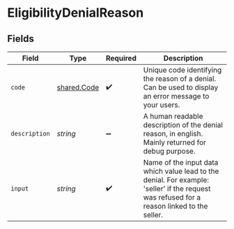 # EligibilityDenialReason


## Fields

| Field                                                                                                                                      | Type                                                                                                                                       | Required                                                                                                                                   | Description                                                                                                                                |
| ------------------------------------------------------------------------------------------------------------------------------------------ | ------------------------------------------------------------------------------------------------------------------------------------------ | ------------------------------------------------------------------------------------------------------------------------------------------ | ------------------------------------------------------------------------------------------------------------------------------------------ |
| `code`                                                                                                                                     | [shared.Code](../../models/shared/code.md)                                                                                                 | :heavy_check_mark:                                                                                                                         | Unique code identifying the reason of a denial. Can be used to display an error message to your users.                                     |
| `description`                                                                                                                              | *string*                                                                                                                                   | :heavy_minus_sign:                                                                                                                         | A human readable description of the denial reason, in english. Mainly returned for debug purpose.                                          |
| `input`                                                                                                                                    | *string*                                                                                                                                   | :heavy_check_mark:                                                                                                                         | Name of the input data which value lead to the denial. For example: 'seller' if the request was refused for a reason linked to the seller. |